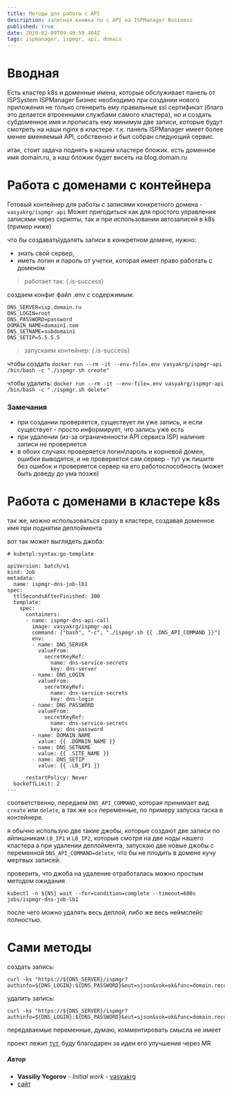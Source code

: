 ```yaml
---
title: Методы для работы с API
description: записная книжка по с API на ISPManager Business
published: true
date: 2020-02-09T09:49:59.404Z
tags: ispmanager, ispmgr, api, domain
---
```


# Вводная
Есть кластер k8s и доменные имена, которые обслуживает панель от ISPSystem ISPManager Бизнес
необходимо при создании нового приложения не только сгенерить ему правильные ssl сертификат (благо это делается втроенными службами самого кластера), но и создать субдоменное имя и прописать ему минимум две записи, которые будут смотреть на наши nginx в кластере.
т.к. панель ISPManager имеет более менее вменяемый API, собственно и был собран следующий сервис.

итак, стоит задача поднять в нашем кластере бложик.
есть доменное имя domain.ru, а наш бложик будет висеть на blog.domain.ru

# Работа с доменами с контейнера
Готовый контейнер для работы с записями конкретного домена - `vasyakrg/ispmgr-api`
Может пригодиться как для простого управления записями через скрипты, так и при использовании автозаписей в k8s (пример ниже)

что бы создавать\удалять записи в конкретном домене, нужно:
- знать свой сервер,
- иметь логин и пароль от учетки, которая имеет право работать с доменом

> работает так:
{.is-success}

создаем конфиг файл .env с содержимым:

```
DNS_SERVER=isp.domain.ru
DNS_LOGIN=root
DNS_PASSWORD=password
DOMAIN_NAME=domain1.com
DNS_SETNAME=subdomain1
DNS_SETIP=5.5.5.5
```

> запускаем контейнер:
{.is-success}

чтобы создать
`docker run --rm -it --env-file=.env vasyakrg/ispmgr-api /bin/bash -c "./ispmgr.sh create"`

чтобы удалить:
`docker run --rm -it --env-file=.env vasyakrg/ispmgr-api /bin/bash -c "./ispmgr.sh delete"`

### Замечания
- при создании проверяется, существует ли уже запись, и если существует - просто информирует, что запись уже есть
- при удалении (из-за ограниченности API сервиса ISP) наличие записи не проверяется
- в обоих случаях проверяется логин\пароль и корневой домен, ошибки выводятся, и не проверяется сам сервер - тут уж пишите без ошибок и проверяется сервер на его работоспособность (может быть доведу до ума позже)

# Работа с доменами в кластере k8s
так же, можно использоваться сразу в кластере, создавая доменное имя при поднятии деплоймента

вот так может выглядеть джоба:

```
# kubetpl:syntax:go-template

apiVersion: batch/v1
kind: Job
metadata:
  name: ispmgr-dns-job-lb1
spec:
  ttlSecondsAfterFinished: 300
  template:
    spec:
      containers:
      - name: ispmgr-dns-api-call
        image: vasyakrg/ispmgr-api
        command: ["bash", "-c", "./ispmgr.sh {{ .DNS_API_COMMAND }}"]
        env:
        - name: DNS_SERVER
          valueFrom:
            secretKeyRef:
              name: dns-service-secrets
              key: dns-server
        - name: DNS_LOGIN
          valueFrom:
            secretKeyRef:
              name: dns-service-secrets
              key: dns-login
        - name: DNS_PASSWORD
          valueFrom:
            secretKeyRef:
              name: dns-service-secrets
              key: dns-password
        - name: DOMAIN_NAME
          value: {{ .DOMAIN_NAME }}
        - name: DNS_SETNAME
          value: {{ .SITE_NAME }}
        - name: DNS_SETIP
          value: {{ .LB_IP1 }}

      restartPolicy: Never
  backoffLimit: 2
---
```

соответственно, передаем `DNS_API_COMMAND`, которая принимает вид `create` или `delete`, а так же `все` переменные, по примеру запуска таска в контейнере.

я обычно использую две такие джобы, которые создают две записи по айпишникам `LB_IP1` и `LB_IP2`, которые смотря на две ноды нашего кластера
а при удалении деплоймента, запускаю две новые джобы с переменной `DNS_API_COMMAND=delete`, что бы не плодить в домене кучу мертвых записей.

проверить, что джоба на удаление отработалась можно простым методом ожидания
```
kubectl -n ${NS} wait --for=condition=complete --timeout=600s jobs/ispmgr-dns-job-lb1
```
после чего можно удалять весь деплой, либо же весь неймспейс полностью.

# Сами методы
создать запись:
```
curl -ks "https://${DNS_SERVER}/ispmgr?authinfo=${DNS_LOGIN}:${DNS_PASSWORD}&out=sjson&sok=ok&func=domain.record.edit&plid=${DOMAIN_NAME}&ip=${DNS_SETIP}&name=${DNS_SETNAME}&rtype=a&ttl=3600"
```

удалить запись:
```
curl -ks "https://${DNS_SERVER}/ispmgr?authinfo=${DNS_LOGIN}:${DNS_PASSWORD}&out=sjson&sok=ok&func=domain.record.delete&plid=${DOMAIN_NAME}&elid=${DNS_SETNAME}.${DOMAIN_NAME}.%20A%20%20${DNS_SETIP}"
```

передаваемые переменные, думаю, комментировать смысла не имеет

проект лежит [тут](https://github.com/vasyakrg/ispmgr-api), буду благодарен за идеи его улучшения через MR

##### Автор
 - **Vassiliy Yegorov** - *Initial work* - [vasyakrg](https://github.com/vasyakrg)
 - [сайт](vk.com/realmanual)